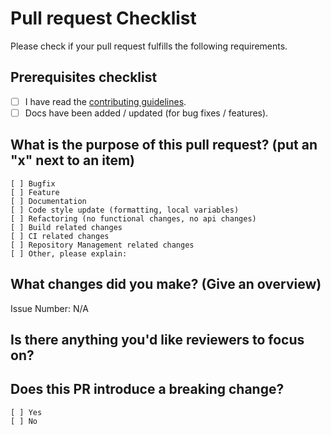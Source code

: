 # Pull request Checklist

Please check if your pull request fulfills the following requirements.

## Prerequisites checklist

- [ ] I have read the [contributing guidelines](https://github.com/DJBlackEagle/dev-config-nodejs/blob/main/CONTRIBUTING.md).
- [ ] Docs have been added / updated (for bug fixes / features).

## What is the purpose of this pull request? (put an "x" next to an item)

```text
[ ] Bugfix
[ ] Feature
[ ] Documentation
[ ] Code style update (formatting, local variables)
[ ] Refactoring (no functional changes, no api changes)
[ ] Build related changes
[ ] CI related changes
[ ] Repository Management related changes
[ ] Other, please explain:
```

<!--
    Please ensure your pull request is ready:

    - Include tests for this change
    - Update documentation for this change (if appropriate)
-->

<!--
    The following is required for all pull requests:
-->

## What changes did you make? (Give an overview)

<!-- Please describe the current behavior that you are modifying, or link to a relevant issue. -->

Issue Number: N/A

## Is there anything you'd like reviewers to focus on?

<!-- Please describe the current behavior that you are modifying, or link to a relevant issue. -->

## Does this PR introduce a breaking change?

<!-- Please check the one that applies to this PR using "x". -->

```text
[ ] Yes
[ ] No
```
